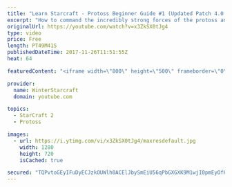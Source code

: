 ```yaml
---
title: "Learn Starcraft - Protoss Beginner Guide #1 (Updated Patch 4.0 FREE TO PLAY)"
excerpt: "How to command the incredibly strong forces of the protoss and cover weaknesses against the other inferior races. Updated for patch 4.0! This guide is not intended for COMPLETELY new players, but those who have played several games/campaign missions and grasp the very basics."
originalUrl: https://youtube.com/watch?v=x3ZkSX0tJg4
type: video
price: Free
length: PT49M41S
publishedDateTime: 2017-11-26T11:51:55Z
heat: 64

featuredContent: "<iframe width=\"800\" height=\"500\" frameborder=\"0\" src=\"https://www.youtube.com/embed/x3ZkSX0tJg4\" allow=\"accelerometer; autoplay; encrypted-media; gyroscope; picture-in-picture\" allowfullscreen></iframe>"

provider:
  name: WinterStarcraft
  domain: youtube.com

topics:
  - StarCraft 2
  - Protoss

images:
  - url: https://i.ytimg.com/vi/x3ZkSX0tJg4/maxresdefault.jpg
    width: 1280
    height: 720
    isCached: true

secured: "TQPvtoGEyIFuDyECJzkOUWlh0ACElJbySmEiU56qPbGXGXK9M1wjI0pmEyOfKPdmiLpgaTMx+2X3Ch0Yv4V7whAw2u+kYf/HqVAvieL4+21FSfSb9NwqMfdbnyv4f3B2SdDixAMmBsz5RgXViBf8qbjnVYRvD37xSGmD6b/Zn7Vb9xxajsWDfCJJKhxL9S3ZShsxPhIrjMrj3hPMf41G9A6D3RoNDVpWxwxyYbKmRn/17acPFyA9j93gVHBBHhlc0DCpm7d+m9IEH1YIwU18dN4ahI5Ynf83ADCWk20ayFKhQK2SklRaF/Mm/nkm9GxetmO/bw8dlx15CRx5hArb2U6ZqHAYfXVgG/a7gt8JQmPU1mAkmXloJca0gacysYH3RWcJhy5tZdpHhsT1l0LW6mHFRid0/dnNsLNq6+nLfCxSMaic+PsQVvfMJTzPVEUk;Hq6eKnhajy7VnpjUhDJVeQ=="
---
```



